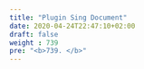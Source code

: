 ```yaml
---
title: "Plugin Sing Document"
date: 2020-04-24T22:47:10+02:00
draft: false
weight : 739
pre: "<b>739. </b>"
---
```



